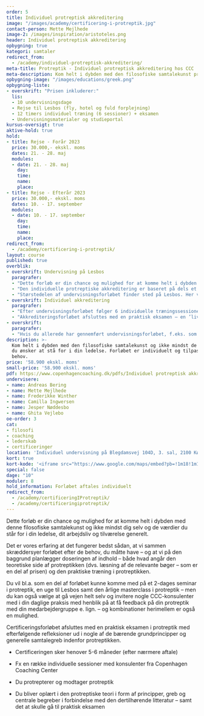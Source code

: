 ```yaml
---
order: 5
title: Individuel protreptisk akkreditering
image: "/images/academy/certificering-i-protreptik.jpg"
contact-person: Mette Mejlhede
image-2: /images/inspiration/aristoteles.png
header: Individuel protreptisk akkreditering
opbygning: true
kategori: samtaler
redirect_from:
  - /academy/individuel-protreptisk-akkreditering/
meta-title: Protreptik - Individuel protreptisk akkreditering hos CCC
meta-description: Kom helt i dybden med den filosofiske samtalekunst protreptikken. Individuel akkreditering med 6 individuelle træningssessioner og rejse til Lesbos i Aristoteles' fodspor.
opbygning-image: "/images/educations/greek.png"
opbygning-liste:
- overskrift: "Prisen inkluderer:"
  lis:
  - 10 undervisningsdage
  - Rejse til Lesbos (fly, hotel og fuld forplejning)
  - 12 timers individuel træning (6 sessioner) + eksamen
  - Undervisningsmaterialer og studieportal
kursus-oversigt: true
aktive-hold: true
hold:
- title: Rejse - Forår 2023
  price: 30.000,- ekskl. moms
  dates: 21. - 28. maj
  modules:
  - date: 21. - 28. maj
    day:
    time:
    name:
    place:
- title: Rejse - Efterår 2023
  price: 30.000,- ekskl. moms
  dates: 10. - 17. september
  modules:
  - date: 10. - 17. september
    day:
    time:
    name:
    place:
redirect_from:
  - /academy/certificering-i-protreptik/
layout: course
published: true
overblik:
- overskrift: Undervisning på Lesbos
  paragrafer:
  - "Dette forløb er din chance og mulighed for at komme helt i dybden med denne filosofiske samtalekunst og ikke mindst dig selv og de værdier du står for i din ledelse, dit arbejdsliv og tilværelse generelt."
  - "Den individuelle protreptiske akkreditering er baseret på dels et undervisningsforløb på et hold, dels et individuelt træningsforløb, som vil blive tilrettelagt efter dine specifikke ønsker og behov."
  - "Størstedelen af undervisningsforløbet finder sted på Lesbos. Her vil du sammen med andre dedikerede protreptik-studerende følge i Aristoteles’ fodspor for at lære og træne den protreptiske samtaleform gradvist, praktisk og i fællesskab."
- overskrift: Individuel akkreditering
  paragrafer:
  - "Efter undervisningsforløbet følger 6 individuelle træningssessioner, som tilrettelægges efter dine særlige ønsker og formål med akkrediteringen. Træningen foregår i udgangspunktet i CCC, men du kan også vælge at invitere os med ind i din daglige praksis med henblik på at få feedback på din protreptik med din medarbejdergruppe el.lign."
  - "Akkrediteringsforløbet afsluttes med en praktisk eksamen – en ’live’ protreptik med en ukendt protreptée/fokusperson - med efterfølgende praktiske og teoretiske refleksioner ud i nogle af de bærende grundprincipper og generelle samtalegreb indenfor protreptikken."
- overskrift:
  paragrafer:
  - "Hvis du allerede har gennemført undervisningsforløbet, f.eks. som studerende på 3. semester på Master of Business Coachin, og gerne vil opnå en individuel, protreptisk akkreditering, kan det individuelle træningsforløb og eksamen tilkøbes for 13.000 ekskl. moms"
description: >-
  Kom helt i dybden med den filosofiske samtalekunst og ikke mindst de værdier
  du ønsker at stå for i din ledelse. Forløbet er individuelt og tilpasses dine
  behov.
price: '58.900 ekskl. moms'
small-price: '58.900 ekskl. moms'
pdf: https://www.copenhagencoaching.dk/pdfs/Individuel protreptisk akkreditering - 2022.pdf
undervisere:
- name: Andreas Bering
- name: Mette Mejlhede
- name: Frederikke Winther
- name: Camilla Ingwersen
- name: Jesper Nøddesbo
- name: Ghita Vejlebo
oe-order: 3
cat:
- filosofi
- coaching
- lederskab
- certificeringer
location: 'Individuel undervisning på Blegdamsvej 104D, 3. sal, 2100 København Ø og kursus på Lesbos, Grækenland'
kort: true
kort-kode: '<iframe src="https://www.google.com/maps/embed?pb=!1m18!1m12!1m3!1d2248.5391868280053!2d12.571144951748396!3d55.69699898044299!2m3!1f0!2f0!3f0!3m2!1i1024!2i768!4f13.1!3m3!1m2!1s0x465252fc41468a33%3A0x721ebe721a5ba062!2sBlegdamsvej%20104C%2C%202100%20K%C3%B8benhavn!5e0!3m2!1sda!2sdk!4v1649143109075!5m2!1sda!2sdk" width="100%" height="200" style="border:0;" allowfullscreen="" loading="lazy" referrerpolicy="no-referrer-when-downgrade"></iframe>'
special: false
dage: "10"
moduler: 8
hold_information: Forløbet aftales individuelt
redirect_from:
  - /academy/certificeringIProtreptik/
  - /academy/certificeringiprotreptik/
---
```

Dette forløb er din chance og mulighed for at komme helt i dybden med denne filosofiske samtalekunst og ikke mindst dig selv og de værdier du står for i din ledelse, dit arbejdsliv og tilværelse generelt.

Det er vores erfaring at det fungerer bedst sådan, at vi sammen skræddersyer forløbet efter de behov, du måtte have – og at vi på den baggrund planlægger doseringen af indhold – både hvad angår den teoretiske side af protreptikken (dvs. læsning af de relevante bøger – som er en del af prisen) og den praktiske træning i protreptikken.  

Du vil bl.a. som en del af forløbet kunne komme med på et 2-dages seminar i protreptik, en uge til Lesbos samt den årlige masterclass i protreptik – men du kan også vælge at gå vejen helt selv og invitere nogle CCC-konsulenter med i din daglige praksis med henblik på at få feedback på din protreptik med din medarbejdergruppe e. lign. – og kombinationer herimellem er også en mulighed.

Certificeringsforløbet afsluttes med en praktisk eksamen i protreptik med efterfølgende refleksioner ud i nogle af de bærende grundprincipper og generelle samtalegreb indenfor protreptikken.

- Certificeringen sker henover 5-6 måneder (efter nærmere aftale)

- Fx en række individuelle sessioner med konsulenter fra Copenhagen Coaching Center

- Du protrepterer og modtager protreptik

- Du bliver oplært i den protreptiske teori i form af principper, greb og centrale begreber i forbindelse med den dertilhørende litteratur – samt det at skulle gå til praktisk eksamen